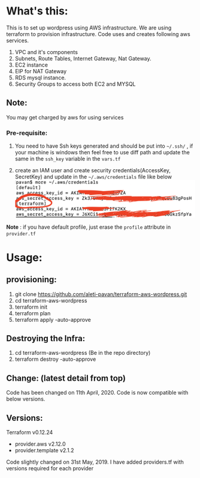What's this:
=========

This is to set up wordpress using AWS infrastructure. We are using terraform to provision infrastructure. Code uses and creates following aws services.

1. VPC and it's components
2. Subnets, Route Tables, Internet Gateway, Nat Gateway.
3. EC2 instance
4. EIP for NAT Gateway
5. RDS mysql instance.
6. Security Groups to access both EC2 and MYSQL

Note:  
-----
You may get charged by aws for using services


### Pre-requisite:

   1. You need to have Ssh keys generated and should be put into `~/.ssh/` , if your machine is windows then feel free to use diff path and update the same in the `ssh_key` variable in the `vars.tf`

   2. create an IAM user and create security credentials(AccessKey, SecretKey) and update in the `~/.aws/credentials` file like below
   ![terraform-aws-profile](files/terraform-aws-profile.PNG)
   
   __Note__ : if you have default profile, just erase the `profile` attribute in `provider.tf`


Usage:
=======

provisioning:
-------------

1. git clone https://github.com/aleti-pavan/terraform-aws-wordpress.git
2. cd terraform-aws-wordpress
2. terraform init
3. terraform plan
4. terraform apply -auto-approve

Destroying the Infra:
---------------------
1. cd terraform-aws-wordpress (Be in the repo directory)
2. terraform destroy -auto-approve



Change: (latest detail from top)
------ 

Code has been changed on 11th April, 2020. Code is now compatible with below versions.

Versions:
--------
Terraform v0.12.24
+ provider.aws v2.12.0
+ provider.template v2.1.2



Code slightly changed on 31st May, 2019. 
I have added providers.tf with versions required for each provider